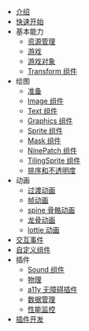 <!-- tutorials/_sidebar.md -->

- [介绍](/tutorials/intro)
- [快速开始](/tutorials/quickstart)
- 基本能力
  - [资源管理](/tutorials/resourceManagement)
  - [游戏](/tutorials/game)
  - [游戏对象](/tutorials/gameObject)
  - [Transform 组件](/tutorials/transformComponent)
- 绘图
  - [准备](/tutorials/prepareRender)
  - [Image 组件](/tutorials/imageComponent)
  - [Text 组件](/tutorials/textComponent)
  - [Graphics 组件](/tutorials/graphicsComponent)
  - [Sprite 组件](/tutorials/spriteComponent)
  - [Mask 组件](/tutorials/maskComponent)
  - [NinePatch 组件](/tutorials/ninePatchComponent)
  - [TilingSprite 组件](/tutorials/tilingSpriteComponent)
  - [排序和不透明度](/tutorials/orderAndTransparent)
- 动画
  - [过渡动画](/tutorials/transitionAnimation)
  - [帧动画](/tutorials/spriteAnimation)
  - [spine 骨骼动画](/tutorials/spineAnimation)
  - [龙骨动画](/tutorials/dragonboneAnimation)
  - [lottie 动画](/tutorials/lottieAnimation)
- [交互事件](/tutorials/interactionEvent)
- [自定义组件](/tutorials/customComponent)
- 插件
  - [Sound 组件](/tutorials/sound)
  - [物理](/tutorials/matterJS)
  - [a11y 无障碍插件](/tutorials/a11yPlugin)
  - [数据管理](/tutorials/evaxPlugin)
  - [性能监控](/tutorials/performancePlugin)
- [插件开发](/tutorials/pluginDevelop)
